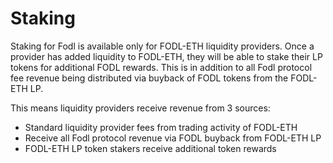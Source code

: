 # Staking

Staking for Fodl is available only for FODL-ETH liquidity providers. Once a provider has added liquidity to FODL-ETH, they will be able to stake their LP tokens for additional FODL rewards. This is in addition to all Fodl protocol fee revenue being distributed via buyback of FODL tokens from the FODL-ETH LP.&#x20;

This means liquidity providers receive revenue from 3 sources:

* Standard liquidity provider fees from trading activity of FODL-ETH
* Receive all Fodl protocol revenue via FODL buyback from FODL-ETH LP
* FODL-ETH LP token stakers receive additional token rewards&#x20;
